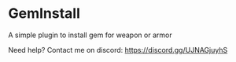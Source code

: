 # GemInstall
A simple plugin to install gem for weapon or armor

Need help?
Contact me on discord: https://discord.gg/UJNAGjuyhS
